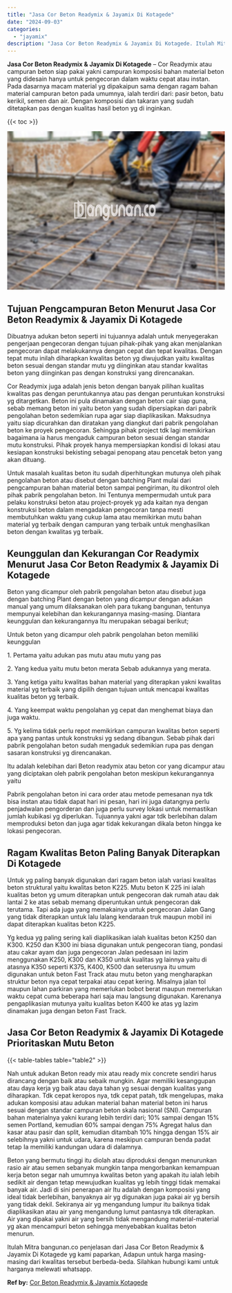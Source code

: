 ```yaml
---
title: "Jasa Cor Beton Readymix & Jayamix Di Kotagede"
date: "2024-09-03"
categories: 
  - "jayamix"
description: "Jasa Cor Beton Readymix & Jayamix Di Kotagede. Itulah Mitra bangunan.co penjelasan dari Jasa Cor Beton Readymix & Jayamix Di Kotagede yg kami paparkan, Adapu..."
---
```


**Jasa Cor Beton Readymix & Jayamix Di Kotagede** – Cor Readymix atau campuran beton siap pakai yakni campuran komposisi bahan material beton yang didesain hanya untuk pengecoran dalam waktu cepat atau instan. Pada dasarnya macam material yg dipakaipun sama dengan ragam bahan material campuran beton pada umumnya, ialah terdiri dari: pasir beton, batu kerikil, semen dan air. Dengan komposisi dan takaran yang sudah ditetapkan pas dengan kualitas hasil beton yg di inginkan.

{{< toc >}}

![Jasa Cor Beton Readymix & Jayamix Di Kotagede](/images/jasa-cor-readymix-45.png)

## Tujuan Pengcampuran Beton Menurut Jasa Cor Beton Readymix & Jayamix Di Kotagede

Dibuatnya adukan beton seperti ini tujuannya adalah untuk menyegerakan pengerjaan pengecoran dengan tujuan pihak-pihak yang akan menjalankan pengecoran dapat melakukannya dengan cepat dan tepat kwalitas. Dengan tepat mutu inilah diharapkan kwalitas beton yg diwujudkan yaitu kwalitas beton sesuai dengan standar mutu yg diinginkan atau standar kwalitas beton yang diinginkan pas dengan konstruksi yang direncanakan.

Cor Readymix juga adalah jenis beton dengan banyak pilihan kualitas kwalitas pas dengan peruntukannya atau pas dengan peruntukan konstruksi yg ditargetkan. Beton ini pula dinamakan dengan beton cair siap guna, sebab memang beton ini yaitu beton yang sudah dipersiapkan dari pabrik pengolahan beton sedemikian rupa agar siap diaplikasikan. Maksudnya yaitu siap dicurahkan dan diratakan yang diangkut dari pabrik pengolahan beton ke proyek pengecoran. Sehingga pihak project tdk lagi memikirkan bagaimana ia harus mengaduk campuran beton sesuai dengan standar mutu konstruksi. Pihak proyek hanya mempersiapkan kondisi di lokasi atau kesiapan konstruksi bekisting sebagai penopang atau pencetak beton yang akan dituang.

Untuk masalah kualitas beton itu sudah diperhitungkan mutunya oleh pihak pengolahan beton atau disebut dengan batching Plant mulai dari pengcampuran bahan material beton sampai pengiriman, itu dikontrol oleh pihak pabrik pengolahan beton. Ini Tentunya mempermudah untuk para pelaku konstruksi beton atau project-proyek yg ada kaitan nya dengan konstruksi beton dalam mengadakan pengecoran tanpa mesti membutuhkan waktu yang cukup lama atau memikirkan mutu bahan material yg terbaik dengan campuran yang terbaik untuk menghasilkan beton dengan kwalitas yg terbaik.

## Keunggulan dan Kekurangan Cor Readymix Menurut Jasa Cor Beton Readymix & Jayamix Di Kotagede

Beton yang dicampur oleh pabrik pengolahan beton atau disebut juga dengan batching Plant dengan beton yang dicampur dengan adukan manual yang umum dilaksanakan oleh para tukang bangunan, tentunya mempunyai kelebihan dan kekurangannya masing-masing. Diantara keunggulan dan kekurangannya Itu merupakan sebagai berikut;

Untuk beton yang dicampur oleh pabrik pengolahan beton memiliki keunggulan

1\. Pertama yaitu adukan pas mutu atau mutu yang pas

2\. Yang kedua yaitu mutu beton merata Sebab adukannya yang merata.

3\. Yang ketiga yaitu kwalitas bahan material yang diterapkan yakni kwalitas material yg terbaik yang dipilih dengan tujuan untuk mencapai kwalitas kualitas beton yg terbaik.

4\. Yang keempat waktu pengolahan yg cepat dan menghemat biaya dan juga waktu.

5\. Yg kelima tidak perlu repot memikirkan campuran kwalitas beton seperti apa yang pantas untuk konstruksi yg sedang dibangun. Sebab pihak dari pabrik pengolahan beton sudah mengaduk sedemikian rupa pas dengan sasaran konstruksi yg direncanakan.

Itu adalah kelebihan dari Beton readymix atau beton cor yang dicampur atau yang diciptakan oleh pabrik pengolahan beton meskipun kekurangannya yaitu

Pabrik pengolahan beton ini cara order atau metode pemesanan nya tdk bisa instan atau tidak dapat hari ini pesan, hari ini juga datangnya perlu penjadwalan pengorderan dan juga perlu survey lokasi untuk memastikan jumlah kubikasi yg diperlukan. Tujuannya yakni agar tdk berlebihan dalam memproduksi beton dan juga agar tidak kekurangan dikala beton hingga ke lokasi pengecoran.

## Ragam Kwalitas Beton Paling Banyak Diterapkan Di Kotagede

Untuk yg paling banyak digunakan dari ragam beton ialah variasi kwalitas beton struktural yaitu kwalitas beton K225. Mutu beton K 225 ini ialah kualitas beton yg umum diterapkan untuk pengecoran dak rumah atau dak lantai 2 ke atas sebab memang diperuntukan untuk pengecoran dak terutama. Tapi ada juga yang memakainya untuk pengecoran Jalan Gang yang tidak diterapkan untuk lalu lalang kendaraan truk maupun mobil ini dapat diterapkan kualitas beton K225.

Yg kedua yg paling sering kali diaplikasikan ialah kualitas beton K250 dan K300. K250 dan K300 ini biasa digunakan untuk pengecoran tiang, pondasi atau cakar ayam dan juga pengecoran Jalan pedesaan ini lazim menggunakan K250, K300 dan K350 untuk kualitas yg lainnya yaitu di atasnya K350 seperti K375, K400, K500 dan seterusnya itu umum digunakan untuk beton Fast Track atau mutu beton yang mengharapkan struktur beton nya cepat terpakai atau cepat kering. Misalnya jalan tol maupun lahan parkiran yang memerlukan bobot berat maupun memerlukan waktu cepat cuma beberapa hari saja mau langsung digunakan. Karenanya pengaplikasian mutunya yaitu kualitas beton K400 ke atas yg lazim dinamakan juga dengan beton Fast Track.

## Jasa Cor Beton Readymix & Jayamix Di Kotagede Prioritaskan Mutu Beton

{{< table-tables table="table2" >}}

Nah untuk adukan Beton ready mix atau ready mix concrete sendiri harus dirancang dengan baik atau sebaik mungkin. Agar memiliki kesanggupan atau daya kerja yg baik atau daya tahan yg sesuai dengan kualitas yang diharapkan. Tdk cepat keropos nya, tdk cepat patah, tdk mengelupas, maka adukan komposisi atau adukan material bahan material beton ini harus sesuai dengan standar campuran beton skala nasional (SNI). Campuran bahan materialnya yakni kurang lebih terdiri dari; 10% sampai dengan 15% semen Portland, kemudian 60% sampai dengan 75% Agregat halus dan kasar atau pasir dan split, kemudian ditambah 10% hingga dengan 15% air selebihnya yakni untuk udara, karena meskipun campuran benda padat tetap Ia memiliki kandungan udara di dalamnya.

Beton yang bermutu tinggi itu diolah atau diproduksi dengan menurunkan rasio air atau semen sebanyak mungkin tanpa mengorbankan kemampuan kerja beton segar nah umumnya kwalitas beton yang apakah itu ialah lebih sedikit air dengan tetap mewujudkan kualitas yg lebih tinggi tidak memakai banyak air. Jadi di sini penerapan air Itu adalah dengan komposisi yang ideal tidak berlebihan, banyaknya air yg digunakan juga pakai air yg bersih yang tidak dekil. Sekiranya air yg mengandung lumpur itu baiknya tidak diaplikasikan atau air yang mengandung lumut pantasnya tdk diterapkan. Air yang dipakai yakni air yang bersih tidak mengandung material-material yg akan mencampuri beton sehingga menyebabkan kualitas beton menurun.

Itulah Mitra bangunan.co penjelasan dari Jasa Cor Beton Readymix & Jayamix Di Kotagede yg kami paparkan, Adapun untuk harga masing-masing dari kwalitas tersebut berbeda-beda. Silahkan hubungi kami untuk harganya melewati whatsapp.

**Ref by:** [Cor Beton Readymix & Jayamix Kotagede](https://id.wikipedia.org/wiki/Cor)
